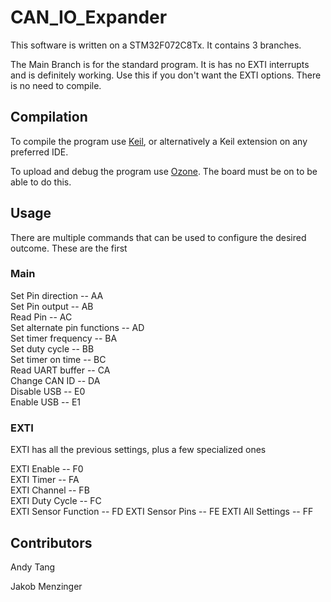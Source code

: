 # CAN_IO_Expander

This software is written on a STM32F072C8Tx. It contains 3 branches. 

The Main Branch is for the standard program. It is has no EXTI interrupts and is definitely working. Use this if you don't want the EXTI options. There is no need to compile.

## Compilation

To compile the program use [Keil](https://www.keil.com/download/product/), or alternatively a Keil extension on any preferred IDE. 

To upload and debug the program use [Ozone](https://www.segger.com/products/development-tools/ozone-j-link-debugger/). The board must be on to be able to do this.

## Usage

There are multiple commands that can be used to configure the desired outcome. These are the first 

### Main

Set Pin direction -- AA  
Set Pin output -- AB  
Read Pin -- AC  
Set alternate pin functions -- AD  
Set timer frequency -- BA  
Set duty cycle -- BB   
Set timer on time -- BC  
Read UART buffer -- CA  
Change CAN ID -- DA  
Disable USB -- E0  
Enable USB -- E1  

### EXTI

EXTI has all the previous settings, plus a few specialized ones

EXTI Enable -- F0  
EXTI Timer -- FA  
EXTI Channel -- FB   
EXTI Duty Cycle -- FC  
EXTI Sensor Function -- FD
EXTI Sensor Pins -- FE
EXTI All Settings -- FF



## Contributors

Andy Tang

Jakob Menzinger
